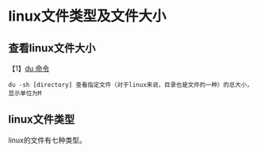 # linux文件类型及文件大小

## 查看linux文件大小

【1】[du 命令](https://blog.csdn.net/ouyang_peng/article/details/10414499)

```
du -sh [directory] 查看指定文件（对于linux来说，目录也是文件的一种）的总大小，显示单位为M
```

## linux文件类型

linux的文件有七种类型。

